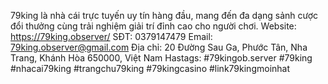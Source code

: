79king là nhà cái trực tuyến uy tín hàng đầu, mang đến đa dạng sảnh cược đổi thưởng cùng trải nghiệm giải trí đỉnh cao cho người chơi.
Website: https://79king.observer/
SĐT: 0379147479
Email: 79king.observer@gmail.com
Địa chỉ: 20 Đường Sau Ga, Phước Tân, Nha Trang, Khánh Hòa 650000, Việt Nam
Hastags: #79kingob.server #79king #nhacai79king #trangchu79king #79kingcasino #link79kingmoinhat
